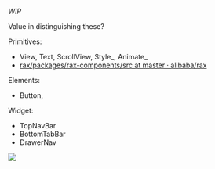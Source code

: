 _WIP_

Value in distinguishing these?

Primitives:
- View, Text, ScrollView, Style_, Animate_
- [rax/packages/rax-components/src at master · alibaba/rax](https://github.com/alibaba/rax/tree/master/packages/rax-components/src)

Elements:
- Button,

Widget:
- TopNavBar
- BottomTabBar
- DrawerNav


![](https://2.bp.blogspot.com/-jSZ8PNpvBiA/WLhTRsb9WeI/AAAAAAAAD8M/Y51t1L6PeNYkYzlIljJglYNjIwtM6a6UwCLcB/s1600/Screen%2BShot%2B2017-03-02%2Bat%2B9.14.58%2BAM.png)
